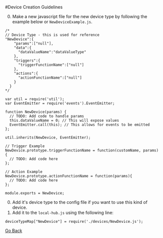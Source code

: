 #Device Creation Guidelines

0. Make a new javascript file for the new device type by following the example below or `NewDeviceExample.js`.
  ```
  /* 
  // Device Type - this is used for reference
  "NewDevice":{ 
      "params":["null"],
      "data":{
        "dataValueName":"dataValueType"
      },
      "triggers":{
        "triggerFunctionName":["null"]
      },
      "actions":{
        "actionFunctionName":["null"]
      }
    }
  */

  var util = require('util');
  var EventEmitter = require('events').EventEmitter;

  function NewDevice(params) {
    // TODO: Add code to handle params
    this.dataValueName = 0; // This will expose values
    EventEmitter.call(this); // This allows for events to be emitted
  };

  util.inherits(NewDevice, EventEmitter);
  
  // Trigger Example
  NewDevice.prototype.triggerFunctionName = function(customName, params){
    // TODO: Add code here
  };

  // Action Example
  NewDevice.prototype.actionFunctionName = function(params){
    // TODO: Add code here
  };
  
  module.exports = NewDevice;
  ```
0. Add it's device type to the config file if you want to use this kind of device.
0. Add it to the `local-hub.js` using the following line:

  ```
  deviceTypeMap["NewDevice"] = require('./devices/NewDevice.js');
  ```

[Go Back](README.md)